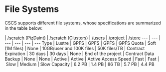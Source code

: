 # File Systems

CSCS supports different file systems, whose specifications are summarized in the table below:
	
 | [/scratch](scratch) (PizDaint) | [/scratch](scratch) (Clusters) | [/users](users) | [/project](project) | [/store](store)
 --- | --- | --- | --- | --- | --- 
Type | Lustre | GPFS | GPFS | GPFS | GPFS
Quota |	Soft (1M files) | None | 10GB/user and 100K files | 50K files/TB | Contract
Expiration | 30 days | 30 days | None | End of the project | Contract
Data Backup | None | None | Active | Active | Active
Access Speed | Fast | Fast | Slow  | Medium | Slow
Capacity | 6.2 PB | 1.4 PB | 86 TB | 5.7 PB | 4.4 PB
